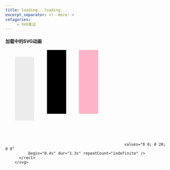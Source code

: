 ```yaml
--- 
title: loading...loading...
excerpt_separator: <!--more-->
cetagories: 
     - SVG笔记
---
```

#### 加载中的SVG动画

<!--more-->

<div>
      <div class="loader loader--style5" title="4">
        <svg version="1.1" id="Layer_1" xmlns="http://www.w3.org/2000/svg" xmlns:xlink="http://www.w3.org/1999/xlink" x="0px" y="0px"
           width="300px" height="300px" viewBox="0 0 24 30" style="enable-background:new 0 0 50 50;" xml:space="preserve">
          <rect x="0" y="0" width="6" height="20" fill="#0001">
            <animateTransform attributeType="xml"
              attributeName="transform" type="translate"
              values="0 0; 0 20; 0 0"
              begin="0" dur="1.3s" repeatCount="indefinite" />
          </rect>
          <rect x="10" y="0" width="6" height="20" fill="F467">
            <animateTransform attributeType="xml"
              attributeName="transform" type="translate"
              values="0 0; 0 20; 0 0"
              begin="0.2s" dur="1.3s" repeatCount="indefinite" />
          </rect>
          <rect x="20" y="0" width="6" height="20" fill="#F476">
            <animateTransform attributeType="xml"
              attributeName="transform" type="translate"

              values="0 0; 0 20; 0 0"
              begin="0.4s" dur="1.3s" repeatCount="indefinite" />
          </rect>
        </svg>
    
</div>